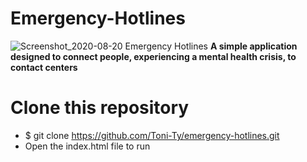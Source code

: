 # Emergency-Hotlines
![Screenshot_2020-08-20 Emergency Hotlines](https://user-images.githubusercontent.com/40587355/90847952-4b08ec00-e331-11ea-8970-75f22e05da50.png)
**A simple application designed to connect people, experiencing a mental health crisis, to contact centers**

# Clone this repository
* $ git clone https://github.com/Toni-Ty/emergency-hotlines.git
* Open the index.html file to run
